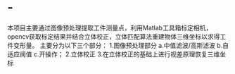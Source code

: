 # -
本项目主要通过图像预处理提取工件测量点，利用Matlab工具箱标定相机，opencv获取标定结果并结合立体校正，立体匹配算法重建物体三维坐标以求得工件变形量。
主要分为以下三个部分：
1.图像预处理部分
  a.中值滤波/高斯滤波
  b.自适应阈值
  c.开操作；
2.立体校正
3.在立体校正的基础上进行视差原理恢复三维坐标
